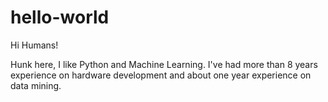 # hello-world

Hi Humans!

Hunk here, I like Python and Machine Learning.
I've had more than 8 years experience on hardware development and about one year experience on data mining.
